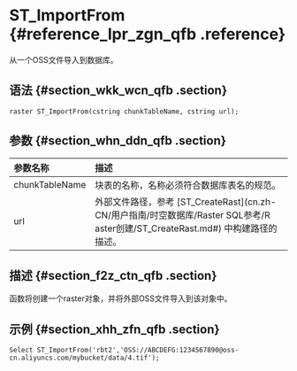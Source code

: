 # ST\_ImportFrom {#reference_lpr_zgn_qfb .reference}

从一个OSS文件导入到数据库。

## 语法 {#section_wkk_wcn_qfb .section}

```
raster ST_ImportFrom(cstring chunkTableName, cstring url);
```

## 参数 {#section_whn_ddn_qfb .section}

|参数名称|描述|
|:---|:-|
|chunkTableName|块表的名称，名称必须符合数据库表名的规范。|
|u​rl|外部文件路径，参考 [ST\_CreateRast](cn.zh-CN/用户指南/时空数据库/Raster SQL参考/R​aster创建/ST_CreateRast.md#) 中构建路径的描述。|

## 描述 {#section_f2z_ctn_qfb .section}

函数将创建一个raster对象，并将外部OSS文件导入到该对象中。

## 示例 {#section_xhh_zfn_qfb .section}

```
Select ST_ImportFrom('rbt2','OSS://ABCDEFG:1234567890@oss-cn.aliyuncs.com/mybucket/data/4.tif');
```

